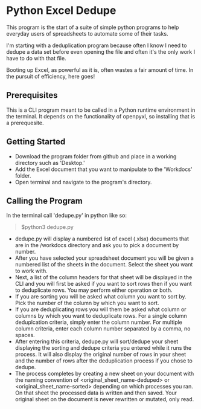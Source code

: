 # Python Excel Dedupe

This program is the start of a suite of simple python programs to help everyday users of spreadsheets to automate some of their tasks.

I'm starting with a deduplication program because often I know I need to dedupe a data set before even opening the file and often it's the only work I have to do with that file.

Booting up Excel, as powerful as it is, often wastes a fair amount of time. In the pursuit of efficiency, here goes!

## Prerequisites

This is a CLI program meant to be called in a Python runtime environment in the terminal. It depends on the functionality of openpyxl, so installing that is a prerequesite.

## Getting Started

- Download the program folder from github and place in a working directory such as 'Desktop.'
- Add the Excel document that you want to manipulate to the 'Workdocs' folder.
- Open terminal and navigate to the program's directory.

## Calling the Program

In the terminal call 'dedupe.py' in python like so:

>$python3 dedupe.py

- dedupe.py will display a numbered list of excel (.xlsx) documents that are in the /workdocs directory and ask you to pick a document by number.
- After you have selected your spreadsheet document you will be given a numbered list of the sheets in the document. Select the sheet you want to work with.
- Next, a list of the column headers for that sheet will be displayed in the CLI and you will first be asked if you want to sort rows then if you want to deduplicate rows. You may perform either operation or both.
- If you are sorting you will be asked what column you want to sort by. Pick the number of the column by which you want to sort.
- If you are deduplicating rows you will them be asked what column or columns by which you want to deduplicate rows. For a single column deduplcation criteria, simply enter the column number. For multiple column criteria, enter each column number separated by a comma, no spaces.
- After entering this criteria, dedupe.py will sort/dedupe your sheet displaying the sorting and dedupe criteria you entered while it runs the process. It will also display the original number of rows in your sheet and the number of rows after the deduplication process if you chose to dedupe.
- The process completes by creating a new sheet on your document with the naming convention of <original_sheet_name-deduped> or <original_sheet_name-sorted> depending on which processes you ran. On that sheet the processed data is written and then saved. Your original sheet on the document is never rewritten or mutated, only read.


